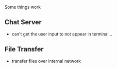 Some things work

## Chat Server
- can't get the user input to not appear in terminal...


## File Transfer
- transfer files over internal network
